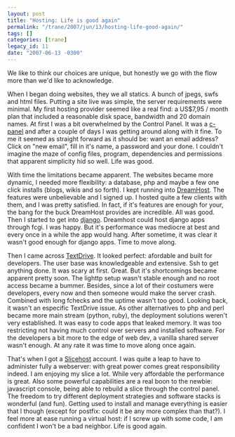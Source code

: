 ```yaml
---
layout: post
title: "Hosting: Life is good again"
permalink: "/trane/2007/jun/13/hosting-life-good-again/"
tags: []
categories: [trane]
legacy_id: 11
date: "2007-06-13 -0300"
---
```

We like to think our choices are unique, but honestly we go with the flow more than we'd like to acknowledge. 

When I began doing websites, they we all statics. A bunch of jpegs, swfs and html files. Putting a site live was simple, the server requirements were minimal. My first hosting provider seemed like a real find: a US$7,95 / month plan that included a reasonable disk space, bandwidth and 20 domain names. At first I was a bit overwhelmed by the Control Panel. It was a [c-panel](http://www.cpanel.net/index.html) and after a couple of days I was getting around along with it fine. To me it seemed as straight forward as it should be: want an email address? Click on "new email", fill in it's name, a password and your done. I couldn't imagine the maze of config files, program, dependencies and permissions that apparent simplicity hid so well. Life was good.

With time the limitations became apparent. The websites became more dynamic, I needed more flexibility: a database, php and maybe a few one click installs (blogs, wikis and so forth). I kept running into [DreamHost](http://www.dreamhost.com/). The  features were unbelievable and I signed up. I hosted quite a few clients with them, and I was pretty satisfied. In fact, if it's features are enough for your, the bang for the buck DreamHost provides are incredible. All was good. Then I started to get into [django](http://djangoproject.com/). Dreamhost could host django apps through fcgi. I was happy. But it's performance was mediocre at best and every once in a while the app would hang. After sometime, it was clear it wasn't good enough for django apps. Time to move along.

Then I came across [TextDrive](http://www.textdrive.com). It looked perfect: afordable and built for developers. The user base was knowledgeable and extensive. Ssh to get anything done. It was scary at first. Great. But it's shortcomings became apparent pretty soon. The lighttp setup wasn't stable enough and no root access became a bummer. Besides, since a lot of their costumers were developers, every now and then someone would make the server crash. Combined with long fchecks and the uptime wasn't too good. Looking back, it wasn't an especific TextDrive issue. As other alternatives to php and perl became more main stream (python, ruby), the deployment solutions weren't very established. It was easy to code apps that leaked memory. It was too restricting not having much control over servers and installed software. For the developers a bit more to the edge of web dev, a vanilla shared server wasn't enough. At any rate it was time to move along once again.

That's when I got a [Slicehost](http://www.slicehost.com) account. I was quite a leap to have to administer fully a webserver: with great power comes great responsibility indeed. I am enjoying my slice a lot. While very affordable the performance is great. Also some powerful capabilities are a real boon to the newbie: javascript console, being able to rebuild a slice through the control panel. The freedom to try different deployment strategies and software stacks is wonderful (and fun). Getting used to install and manage everything is easier that I though (except for postfix: could it be any more complex than that?). I feel more at ease running a virtual host: if I screw up with some code, I am confident I won't be a bad neighbor. Life is good again. 